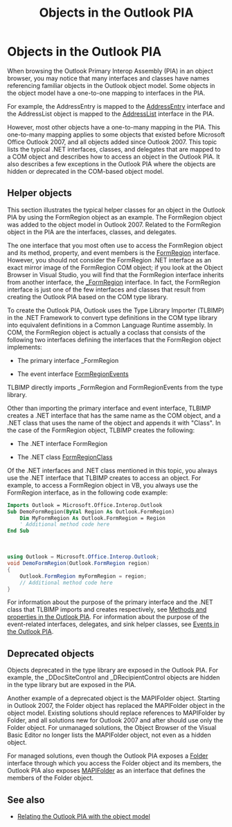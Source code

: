 ﻿---
title: Objects in the Outlook PIA
TOCTitle: Objects in the Outlook PIA
ms:assetid: 1be732a6-d6da-4fa0-beaa-accf35db12d6
ms:mtpsurl: https://msdn.microsoft.com/en-us/library/Bb609459(v=office.15)
ms:contentKeyID: 55119778
ms.date: 07/24/2014
mtps_version: v=office.15
dev_langs:
- vb
- csharp
---

# Objects in the Outlook PIA

When browsing the Outlook Primary Interop Assembly (PIA) in an object browser, you may notice that many interfaces and classes have names referencing familiar objects in the Outlook object model. Some objects in the object model have a one-to-one mapping to interfaces in the PIA. 

For example, the AddressEntry is mapped to the [AddressEntry](https://msdn.microsoft.com/en-us/library/bb609728\(v=office.15\)) interface and the AddressList object is mapped to the [AddressList](https://msdn.microsoft.com/en-us/library/bb623538\(v=office.15\)) interface in the PIA. 

However, most other objects have a one-to-many mapping in the PIA. This one-to-many mapping applies to some objects that existed before Microsoft Office Outlook 2007, and all objects added since Outlook 2007. This topic lists the typical .NET interfaces, classes, and delegates that are mapped to a COM object and describes how to access an object in the Outlook PIA. It also describes a few exceptions in the Outlook PIA where the objects are hidden or deprecated in the COM-based object model.

## Helper objects

This section illustrates the typical helper classes for an object in the Outlook PIA by using the FormRegion object as an example. The FormRegion object was added to the object model in Outlook 2007. Related to the FormRegion object in the PIA are the interfaces, classes, and delegates.

The one interface that you most often use to access the FormRegion object and its method, property, and event members is the [FormRegion](https://msdn.microsoft.com/en-us/library/bb652633\(v=office.15\)) interface. However, you should not consider the FormRegion .NET interface as an exact mirror image of the FormRegion COM object; if you look at the Object Browser in Visual Studio, you will find that the FormRegion interface inherits from another interface, the [\_FormRegion](https://msdn.microsoft.com/en-us/library/bb645761\(v=office.15\)) interface. In fact, the FormRegion interface is just one of the few interfaces and classes that result from creating the Outlook PIA based on the COM type library.

To create the Outlook PIA, Outlook uses the Type Library Importer (TLBIMP) in the .NET Framework to convert type definitions in the COM type library into equivalent definitions in a Common Language Runtime assembly. In COM, the FormRegion object is actually a coclass that consists of the following two interfaces defining the interfaces that the FormRegion object implements:

  - The primary interface \_FormRegion

  - The event interface [FormRegionEvents](https://msdn.microsoft.com/en-us/library/bb611940\(v=office.15\))

TLBIMP directly imports \_FormRegion and FormRegionEvents from the type library.

Other than importing the primary interface and event interface, TLBIMP creates a .NET interface that has the same name as the COM object, and a .NET class that uses the name of the object and appends it with "Class". In the case of the FormRegion object, TLBIMP creates the following:

  - The .NET interface FormRegion

  - The .NET class [FormRegionClass](https://msdn.microsoft.com/en-us/library/bb624204\(v=office.15\))

Of the .NET interfaces and .NET class mentioned in this topic, you always use the .NET interface that TLBIMP creates to access an object. For example, to access a FormRegion object in VB, you always use the FormRegion interface, as in the following code example:

```vb
Imports Outlook = Microsoft.Office.Interop.Outlook
Sub DemoFormRegion(ByVal Region As Outlook.FormRegion)
    Dim MyFormRegion As Outlook.FormRegion = Region
    ' Additional method code here
End Sub
```

<br/>

```csharp
using Outlook = Microsoft.Office.Interop.Outlook; 
void DemoFormRegion(Outlook.FormRegion region) 
{
    Outlook.FormRegion myFormRegion = region; 
    // Additional method code here
}
```

For information about the purpose of the primary interface and the .NET class that TLBIMP imports and creates respectively, see [Methods and properties in the Outlook PIA](methods-and-properties-in-the-outlook-pia.md). For information about the purpose of the event-related interfaces, delegates, and sink helper classes, see [Events in the Outlook PIA](events-in-the-outlook-pia.md).

## Deprecated objects

Objects deprecated in the type library are exposed in the Outlook PIA. For example, the \_DDocSiteControl and \_DRecipientControl objects are hidden in the type library but are exposed in the PIA.

Another example of a deprecated object is the MAPIFolder object. Starting in Outlook 2007, the Folder object has replaced the MAPIFolder object in the object model. Existing solutions should replace references to MAPIFolder by Folder, and all solutions new for Outlook 2007 and after should use only the Folder object. For unmanaged solutions, the Object Browser of the Visual Basic Editor no longer lists the MAPIFolder object, not even as a hidden object. 

For managed solutions, even though the Outlook PIA exposes a [Folder](https://msdn.microsoft.com/en-us/library/bb645774\(v=office.15\)) interface through which you access the Folder object and its members, the Outlook PIA also exposes [MAPIFolder](https://msdn.microsoft.com/en-us/library/bb624369\(v=office.15\)) as an interface that defines the members of the Folder object.

## See also

- [Relating the Outlook PIA with the object model](relating-the-outlook-pia-with-the-object-model.md)


